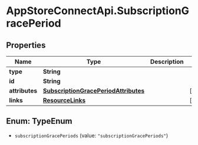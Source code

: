 # AppStoreConnectApi.SubscriptionGracePeriod

## Properties

Name | Type | Description | Notes
------------ | ------------- | ------------- | -------------
**type** | **String** |  | 
**id** | **String** |  | 
**attributes** | [**SubscriptionGracePeriodAttributes**](SubscriptionGracePeriodAttributes.md) |  | [optional] 
**links** | [**ResourceLinks**](ResourceLinks.md) |  | [optional] 



## Enum: TypeEnum


* `subscriptionGracePeriods` (value: `"subscriptionGracePeriods"`)




